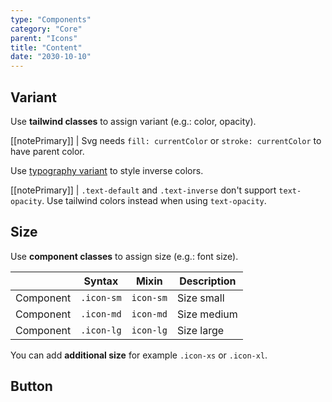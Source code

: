 ```yaml
---
type: "Components"
category: "Core"
parent: "Icons"
title: "Content"
date: "2030-10-10"
---
```


## Variant

Use **tailwind classes** to assign variant (e.g.: color, opacity).


[[notePrimary]]
| Svg needs `fill: currentColor` or `stroke: currentColor` to have parent color.

<demo>
  <demovanilla src="vanilla/components/core/icons/variant">
  </demovanilla>
</demo>

Use [typography variant](/components/core/typography/content#variant) to style inverse colors.

[[notePrimary]]
| `.text-default` and `.text-inverse` don't support `text-opacity`. Use tailwind colors instead when using `text-opacity`.

<demo>
  <demovanilla src="vanilla/components/core/icons/inverse">
  </demovanilla>
</demo>

## Size

Use **component classes** to assign size (e.g.: font size).

<div class="table-scroll">

|                      | Syntax                          | Mixin            | Description                   |
| ----------------------- | ----------------------------------------- | -----------------------------| ----------------------------- |
| Component                  | `.icon-sm`                     | `icon-sm`                | Size small            |
| Component                  | `.icon-md`                     | `icon-md`                | Size medium            |
| Component                  | `.icon-lg`                     | `icon-lg`                | Size large            |

</div>

<demo>
  <demovanilla src="vanilla/components/core/icons/size">
  </demovanilla>
</demo>

You can add **additional size** for example `.icon-xs` or `.icon-xl`.

## Button

<demo>
  <demovanilla src="vanilla/components/core/icons/button">
  </demovanilla>
</demo>
